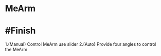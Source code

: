 # MeArm

#Finish 
=============
1.(Manual) Control MeArm use slider
2.(Auto) Provide four angles to control the MeArm

